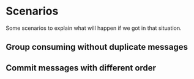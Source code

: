 # Scenarios

Some scenarios to explain what will happen if we got in that situation.

## Group consuming without duplicate messages

## Commit messages with different order

